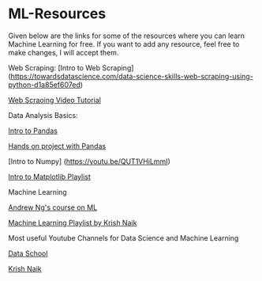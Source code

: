 # ML-Resources

Given below are the links for some of the resources where you can learn Machine Learning for free. If you want to add any resource, feel free to make changes, I will accept them. 

Web Scraping:
[Intro to Web Scraping] (https://towardsdatascience.com/data-science-skills-web-scraping-using-python-d1a85ef607ed)

[Web Scraoing Video Tutorial](https://youtu.be/XQgXKtPSzUI)

Data Analysis Basics:

[Intro to Pandas](https://youtu.be/vmEHCJofslg)

[Hands on project with Pandas](https://youtu.be/eMOA1pPVUc4)

[Intro to Numpy] (https://youtu.be/QUT1VHiLmmI)

[Intro to Matplotlib Playlist](https://www.youtube.com/playlist?list=PL-osiE80TeTvipOqomVEeZ1HRrcEvtZB_)

Machine Learning

[Andrew Ng's course on ML](https://www.youtube.com/playlist?list=PLLssT5z_DsK-h9vYZkQkYNWcItqhlRJLN)

[Machine Learning Playlist by Krish Naik](https://www.youtube.com/playlist?list=PLZoTAELRMXVPBTrWtJkn3wWQxZkmTXGwe)

Most useful Youtube Channels for Data Science and Machine Learning

[Data School](https://www.youtube.com/user/dataschool)

[Krish Naik](https://www.youtube.com/user/krishnaik06)
